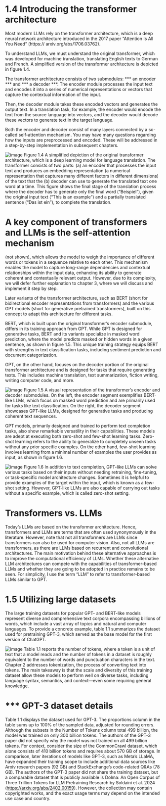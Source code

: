 # 1.4 Introducing the transformer architecture
Most modern LLMs rely on the transformer architecture, which is a deep neural network
architecture introduced in the 2017 paper “Attention Is All You Need” (https://
arxiv.org/abs/1706.03762).

To understand LLMs, we must understand the original
transformer, which was developed for machine translation, translating English texts to
German and French. A simplified version of the transformer architecture is depicted
in figure 1.4.

The transformer architecture consists of two submodules: *** an encoder *** and
*** a decoder ***. The encoder module processes the input text and encodes it into a series of
numerical representations or vectors that capture the contextual information of the
input. 

Then, the decoder module takes these encoded vectors and generates the output
text. In a translation task, for example, the encoder would encode the text from
the source language into vectors, and the decoder would decode these vectors to generate
text in the target language. 

Both the encoder and decoder consist of many layers
connected by a so-called self-attention mechanism. You may have many questions
regarding how the inputs are preprocessed and encoded. These will be addressed in a
step-by-step implementation in subsequent chapters.

![image](https://github.com/user-attachments/assets/6d6903b4-1a6c-4ba9-a206-9b81f362a8b9)
Figure 1.4 A simplified depiction of the original transformer architecture, which is a deep learning model for
language translation. The transformer consists of two parts: (a) an encoder that processes the input text and
produces an embedding representation (a numerical representation that captures many different factors in
different dimensions) of the text that the (b) decoder can use to generate the translated text one word at a time.
This figure shows the final stage of the translation process where the decoder has to generate only the final word
(“Beispiel”), given the original input text (“This is an example”) and a partially translated sentence (“Das ist
ein”), to complete the translation.


# A key component of transformers and LLMs is the self-attention mechanism 
(not shown), which allows the model to weigh the importance of different words or tokens
in a sequence relative to each other. This mechanism enables the model to capture
long-range dependencies and contextual relationships within the input data, enhancing
its ability to generate coherent and contextually relevant output. However, due to its complexity,
we will defer further explanation to chapter 3, where we will discuss and implement it step by step.

Later variants of the transformer architecture, such as BERT (short for bidirectional
encoder representations from transformers) and the various GPT models (short for generative
pretrained transformers), built on this concept to adapt this architecture for different
tasks.

BERT, which is built upon the original transformer’s encoder submodule, differs
in its training approach from GPT. While GPT is designed for generative tasks, BERT
and its variants specialize in masked word prediction, where the model predicts masked
or hidden words in a given sentence, as shown in figure 1.5. This unique training strategy
equips BERT with strengths in text classification tasks, including sentiment prediction
and document categorization.

GPT, on the other hand, focuses on the decoder portion of the original transformer
architecture and is designed for tasks that require generating texts. This includes
machine translation, text summarization, fiction writing, writing computer code,
and more. 

![image](https://github.com/user-attachments/assets/91765a56-d669-42ac-8580-42af9d6ca6fd)
Figure 1.5 A visual representation of the transformer’s encoder and decoder submodules. On the left, the
encoder segment exemplifies BERT-like LLMs, which focus on masked word prediction and are primarily used for
tasks like text classification. On the right, the decoder segment showcases GPT-like LLMs, designed for
generative tasks and producing coherent text sequences.


GPT models, primarily designed and trained to perform text completion tasks,
also show remarkable versatility in their capabilities. These models are adept at executing
both zero-shot and few-shot learning tasks. Zero-shot learning refers to the ability
to generalize to completely unseen tasks without any prior specific examples. On
the other hand, few-shot learning involves learning from a minimal number of examples
the user provides as input, as shown in figure 1.6.

![image](https://github.com/user-attachments/assets/3cd788a6-36c8-49c1-8797-1211d1fb3684)
Figure 1.6 In addition to text completion, GPT-like LLMs can solve various tasks based on their inputs without
needing retraining, fine-tuning, or task-specific model architecture changes. Sometimes it is helpful to provide
examples of the target within the input, which is known as a few-shot setting. However, GPT-like LLMs are also
capable of carrying out tasks without a specific example, which is called zero-shot setting.


# Transformers vs. LLMs
Today’s LLMs are based on the transformer architecture. Hence, transformers and
LLMs are terms that are often used synonymously in the literature. However, note
that not all transformers are LLMs since transformers can also be used for computer
vision. Also, not all LLMs are transformers, as there are LLMs based on recurrent
and convolutional architectures. The main motivation behind these alternative
approaches is to improve the computational efficiency of LLMs. Whether these alternative
LLM architectures can compete with the capabilities of transformer-based
LLMs and whether they are going to be adopted in practice remains to be seen. For
simplicity, I use the term “LLM” to refer to transformer-based LLMs similar to GPT.


# 1.5 Utilizing large datasets

The large training datasets for popular GPT- and BERT-like models represent diverse
and comprehensive text corpora encompassing billions of words, which include a vast
array of topics and natural and computer languages. To provide a concrete example,
table 1.1 summarizes the dataset used for pretraining GPT-3, which served as the base
model for the first version of ChatGPT.

![image](https://github.com/user-attachments/assets/8c30ac28-0cf4-420d-b45d-d2a0988dcbfa)
Table 1.1 reports the number of tokens, where a token is a unit of text that a model
reads and the number of tokens in a dataset is roughly equivalent to the number of
words and punctuation characters in the text. Chapter 2 addresses tokenization, the
process of converting text into tokens.
The main takeaway is that the scale and diversity of this training dataset allow these
models to perform well on diverse tasks, including language syntax, semantics, and
context—even some requiring general knowledge.

# *** GPT-3 dataset details
Table 1.1 displays the dataset used for GPT-3. The proportions column in the table
sums up to 100% of the sampled data, adjusted for rounding errors. Although the
subsets in the Number of Tokens column total 499 billion, the model was trained on
only 300 billion tokens. The authors of the GPT-3 paper did not specify why the model
was not trained on all 499 billion tokens.
For context, consider the size of the CommonCrawl dataset, which alone consists of
410 billion tokens and requires about 570 GB of storage. In comparison, later iterations
of models like GPT-3, such as Meta’s LLaMA, have expanded their training
scope to include additional data sources like Arxiv research papers (92 GB) and
StackExchange’s code-related Q&As (78 GB).
The authors of the GPT-3 paper did not share the training dataset, but a comparable
dataset that is publicly available is Dolma: An Open Corpus of Three Trillion Tokens for
LLM Pretraining Research by Soldaini et al. 2024 (https://arxiv.org/abs/2402.00159).
However, the collection may contain copyrighted works, and the exact usage terms
may depend on the intended use case and country.

